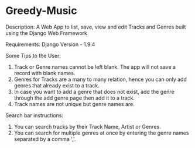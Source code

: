 # Greedy-Music
Description:
A Web App to list, save, view and edit Tracks and Genres built using the Django Web Framework

Requirements:
Django Version - 1.9.4

Some Tips to the User:
1. Track or Genre names cannot be left blank. The app will not save a record with blank names.
2. Genres for Tracks are a many to many relation, hence you can only add genres that already exist to a track.
3. In case you want to add a genre that does not exist, add the genre through the add genre page then add it to a track.
4. Track names are not unique but genre names are.

Search bar instructions: 
1. You can search tracks by their Track Name, Artist or Genres.
2. You can search for multiple genres at once by entering the genre names separated by a comma ','.

